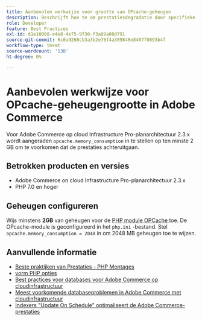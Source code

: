 ```yaml
---
title: Aanbevolen werkwijze voor grootte van OPcache-geheugen
description: Beschrijft hoe te om prestatiesdegradatie door specifieke montages van OPcache geheugenconsumptie op Adobe Commerce projecten te vermijden.
role: Developer
feature: Best Practices
exl-id: d1e10068-e4e8-4e75-9f30-f3a89a08d791
source-git-commit: 6c0a9268cb3a3b2e76f4a389846e8407f0893b4f
workflow-type: tm+mt
source-wordcount: '138'
ht-degree: 0%

---
```


# Aanbevolen werkwijze voor OPcache-geheugengrootte in Adobe Commerce

Voor Adobe Commerce op cloud Infrastructure Pro-planarchitectuur 2.3.x wordt aangeraden `opcache.memory_consumption` in te stellen op ten minste 2 GB om te voorkomen dat de prestaties achteruitgaan.

## Betrokken producten en versies

* Adobe Commerce on cloud Infrastructure Pro-planarchitectuur 2.3.x
* PHP 7.0 en hoger

## Geheugen configureren

Wijs minstens **2GB** van geheugen voor de [ PHP module OPCache ](https://www.php.net/manual/en/book.opcache.php) toe. De OPcache-module is geconfigureerd in het `php.ini` -bestand. Stel `opcache.memory_consumption = 2048` in om 2048 MB geheugen toe te wijzen.

## Aanvullende informatie

* [ Beste praktijken van Prestaties - PHP Montages ](../../../performance/software.md#php-settings)
* [ vorm PHP opties ](https://experienceleague.adobe.com/nl/docs/commerce-cloud-service/user-guide/configure/app/configure-app-yaml)
* [Best practices voor databases voor Adobe Commerce op cloudinfrastructuur](database-on-cloud.md)
* [Meest voorkomende databaseproblemen in Adobe Commerce met cloudinfrastructuur](../maintenance/resolve-database-performance-issues.md)
* [Indexers &quot;Update On Schedule&quot; optimaliseert de Adobe Commerce-prestaties](../maintenance/indexer-configuration.md)
